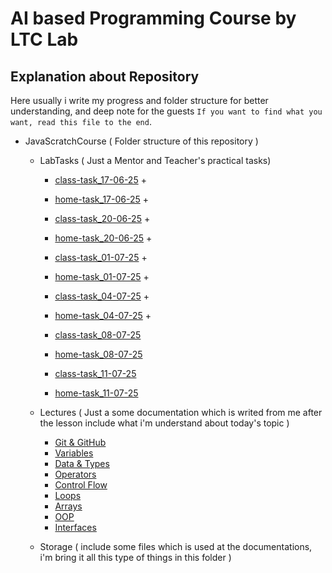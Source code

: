 # AI based Programming Course by LTC Lab

## Explanation about Repository

Here usually i write my progress and folder structure for better understanding, and deep note for the guests `If you want to find what you want, read this file to the end`.

- JavaScratchCourse ( Folder structure of this repository )

  - LabTasks ( Just a Mentor and Teacher's practical tasks)

    - [class-task_17-06-25](./LabTasks/000_Task_17-06-25/) +
    - [home-task_17-06-25](./LabTasks/000_Task_17-06-25/) +

    - [class-task_20-06-25](./LabTasks/001_Task_20-06-25/) +
    - [home-task_20-06-25](./LabTasks/001_Task_20-06-25/) +

    - [class-task_01-07-25](./LabTasks/002_Task_01-07-25/) +
    - [home-task_01-07-25](./LabTasks/002_Task_01-07-25/) +

    - [class-task_04-07-25](./LabTasks/003_Task_04-07-25/) +
    - [home-task_04-07-25](./LabTasks/003_Task_04-07-25/) +

    - [class-task_08-07-25](./LabTasks/004_Task_08-07-25/) 
    - [home-task_08-07-25](./LabTasks/004_Task_08-07-25/) 

    - [class-task_11-07-25](./LabTasks/005_Task_11-07-25/) 
    - [home-task_11-07-25](./LabTasks/005_Task_11-07-25/) 



  - Lectures ( Just a some documentation which is writed from me after the lesson include what i'm understand about today's topic )

    - [Git & GitHub](./Lectures/000_Git&GitHub/ReadMe.md)
    - [Variables](./Lectures/001_Variables/ReadMe.md)
    - [Data & Types](./Lectures/002_DataTypes/ReadMe.md)
    - [Operators](./Lectures/003_Operators/ReadMe.md)
    - [Control Flow](./Lectures/004_IfElseSwitch/ReadMe.md)
    - [Loops](./Lectures/005_Loops/ReadMe.md)
    - [Arrays](./Lectures/008_Arrays/ReadMe.md)
    - [OOP](./Lectures/009_OOP/)
    - [Interfaces](./Lectures/010_Interfaces/)

  - Storage ( include some files which is used at the documentations, i'm bring it all this type of things in this folder )
